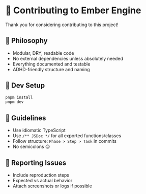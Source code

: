 # 🤝 Contributing to Ember Engine

Thank you for considering contributing to this project!

## 🧠 Philosophy

- Modular, DRY, readable code
- No external dependencies unless absolutely needed
- Everything documented and testable
- ADHD-friendly structure and naming

## 🧪 Dev Setup

```sh
pnpm install
pnpm dev
```

## 📢 Guidelines

- Use idiomatic TypeScript
- Use `/** JSDoc */` for all exported functions/classes
- Follow structure: `Phase > Step > Task` in commits
- No semicolons 😌

## 🧯 Reporting Issues

- Include reproduction steps
- Expected vs actual behavior
- Attach screenshots or logs if possible
